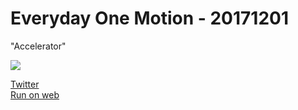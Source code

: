 # Everyday One Motion - 20171201  

"Accelerator"  

![](https://i.imgur.com/Q1lxbP9.gif)  

[Twitter](https://twitter.com/motions_work/status/936273726139637760)  
[Run on web](http://fms-cat-eom.github.io/20171201/dist)  
